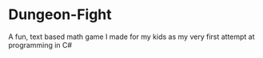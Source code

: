# Dungeon-Fight
A fun, text based math game I made for my kids as my very first attempt at programming in C#
